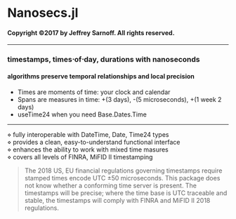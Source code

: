 # Nanosecs.jl
#### Copyright &copy;2017 by Jeffrey Sarnoff.  All rights reserved.
----------
### timestamps, times&sdot;of&sdot;day, durations with nanoseconds
#### algorithms preserve temporal relationships and local precision
- Times are moments of time: your clock and calendar
- Spans are measures in time: +(3 days), -(5 microseconds), +(1 week 2 days)
- useTime24 when you need Base.Dates.Time
----

   &diamond; fully interoperable with DateTime, Date, Time24 types    
   &diamond; provides a clean, easy-to-understand functional interface    
   &diamond; enhances the ability to work with mixed time masures   
   &diamond; covers all levels of FINRA, MiFID II timestamping
   
>  The 2018 US, EU financial regulations governing timestamps require stamped times encode UTC ±50 microseconds.
This package does not know whether a conforming time server is present.  The timestamps will be precise; where the time base is UTC traceable and stable,  the timestamps will comply with FINRA and MiFID II 2018 regulations.
